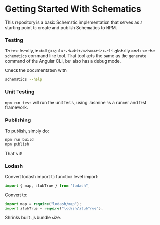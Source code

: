 # Getting Started With Schematics

This repository is a basic Schematic implementation that serves as a starting point to create and publish Schematics to NPM.

### Testing

To test locally, install `@angular-devkit/schematics-cli` globally and use the `schematics` command line tool. That tool acts the same as the `generate` command of the Angular CLI, but also has a debug mode.

Check the documentation with

```bash
schematics --help
```

### Unit Testing

`npm run test` will run the unit tests, using Jasmine as a runner and test framework.

### Publishing

To publish, simply do:

```bash
npm run build
npm publish
```

That's it!

### Lodash

Convert lodash import to function level import:

```typescript
import { map, stubTrue } from "lodash";
```

Convert to:

```typescript
import map = require("lodash/map");
import stubTrue = require("lodash/stubTrue");
```

Shrinks built .js bundle size.
